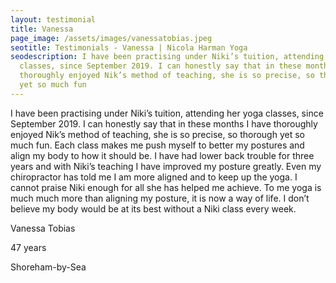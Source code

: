 ```yaml
---
layout: testimonial
title: Vanessa
page_image: /assets/images/vanessatobias.jpeg
seotitle: Testimonials - Vanessa | Nicola Harman Yoga
seodescription: I have been practising under Niki’s tuition, attending her yoga
  classes, since September 2019. I can honestly say that in these months I have
  thoroughly enjoyed Nik’s method of teaching, she is so precise, so thorough
  yet so much fun
---
```

I have been practising under Niki’s tuition, attending her yoga classes, since September 2019. I can honestly say that in these months I have thoroughly enjoyed Nik’s method of teaching, she is so precise, so thorough yet so much fun. Each class makes me push myself to better my postures and align my body to how it should be. I have had lower back trouble for three years and with Niki’s teaching I have improved my posture greatly. Even my chiropractor has told me I am more aligned and to keep up the yoga. I cannot praise Niki enough for all she has helped me achieve. To me yoga is much much more than aligning my posture, it is now a way of life. I don’t believe my body would be at its best without a Niki class every week. 

Vanessa Tobias

47 years

Shoreham-by-Sea